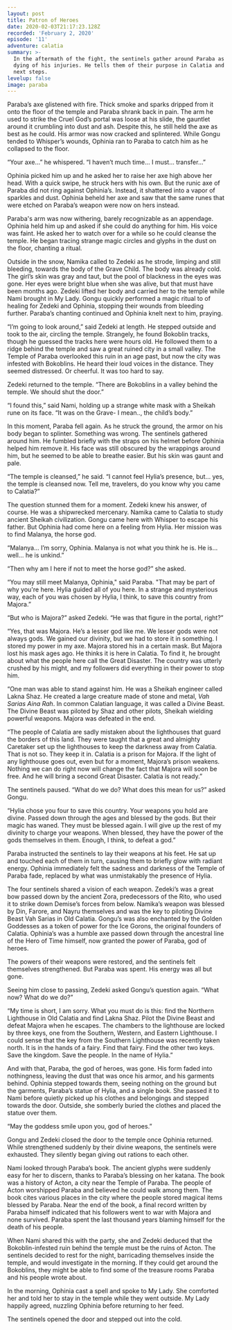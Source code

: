 ```yaml
---
layout: post
title: Patron of Heroes
date: 2020-02-03T21:17:23.128Z
recorded: 'February 2, 2020'
episode: '11'
adventure: calatia
summary: >-
  In the aftermath of the fight, the sentinels gather around Paraba as he lays
  dying of his injuries. He tells them of their purpose in Calatia and their
  next steps.
levelup: false
image: paraba
---
```

Paraba’s axe glistened with fire. Thick smoke and sparks dripped from it onto the floor of the temple and Paraba shrank back in pain. The arm he used to strike the Cruel God’s portal was loose at his slide, the gauntlet around it crumbling into dust and ash. Despite this, he still held the axe as best as he could. His armor was now cracked and splintered. While Gongu tended to Whisper’s wounds, Ophinia ran to Paraba to catch him as he collapsed to the floor.

“Your axe...” he whispered. “I haven’t much time... I must... transfer...”

Ophinia picked him up and he asked her to raise her axe high above her head. With a quick swipe, he struck hers with his own. But the runic axe of Paraba did not ring against Ophinia’s. Instead, it shattered into a vapor of sparkles and dust. Ophinia beheld her axe and saw that the same runes that were etched on Paraba’s weapon were now on hers instead.

Paraba's arm was now withering, barely recognizable as an appendage. Ophinia held him up and asked if she could do anything for him. His voice was faint. He asked her to watch over for a while so he could cleanse the temple. He began tracing strange magic circles and glyphs in the dust on the floor, chanting a ritual.

Outside in the snow, Namika called to Zedeki as he strode, limping and still bleeding, towards the body of the Grave Child. The body was already cold. The girl’s skin was gray and taut, but the pool of blackness in the eyes was gone. Her eyes were bright blue when she was alive, but that must have been months ago. Zedeki lifted her body and carried her to the temple while Nami brought in My Lady. Gongu quickly performed a magic ritual to of healing for Zedeki and Ophinia, stopping their wounds from bleeding further. Paraba’s chanting continued and Ophinia knelt next to him, praying.

“I’m going to look around,” said Zedeki at length. He stepped outside and took to the air, circling the temple. Strangely, he found Bokoblin tracks, though he guessed the tracks here were hours old. He followed them to a ridge behind the temple and saw a great ruined city in a small valley. The Temple of Paraba overlooked this ruin in an age past, but now the city was infested with Bokoblins. He heard their loud voices in the distance. They seemed distressed. Or cheerful. It was too hard to say.

Zedeki returned to the temple. “There are Bokoblins in a valley behind the temple. We should shut the door.”

“I found this,” said Nami, holding up a strange white mask with a Sheikah rune on its face. “It was on the Grave- I mean.., the child’s body.”

In this moment, Paraba fell again. As he struck the ground, the armor on his body began to splinter. Something was wrong. The sentinels gathered around him. He fumbled briefly with the straps on his helmet before Ophinia helped him remove it. His face was still obscured by the wrappings around him, but he seemed to be able to breathe easier. But his skin was gaunt and pale.

“The temple is cleansed,” he said. “I cannot feel Hylia’s presence, but… yes, the temple is cleansed now. Tell me, travelers, do you know why you came to Calatia?”

The question stunned them for a moment. Zedeki knew his answer, of course. He was a shipwrecked mercenary. Namika came to Calatia to study ancient Sheikah civilization. Gongu came here with Whisper to escape his father. But Ophinia had come here on a feeling from Hylia. Her mission was to find Malanya, the horse god.

“Malanya… I’m sorry, Ophinia. Malanya is not what you think he is. He is… well… he is unkind.”

“Then why am I here if not to meet the horse god?” she asked.

“You may still meet Malanya, Ophinia," said Paraba. "That may be part of why you're here. Hylia guided all of you here. In a strange and mysterious way, each of you was chosen by Hylia, I think, to save this country from Majora.”

“But who is Majora?” asked Zedeki. “He was that figure in the portal, right?”

“Yes, that was Majora. He’s a lesser god like me. We lesser gods were not always gods. We gained our divinity, but we had to store it in something. I stored my power in my axe. Majora stored his in a certain mask. But Majora lost his mask ages ago. He thinks it is here in Calatia. To find it, he brought about what the people here call the Great Disaster. The country was utterly crushed by his might, and my followers did everything in their power to stop him.

“One man was able to stand against him. He was a Sheikah engineer called Lakna Shaz. He created a large creature made of stone and metal, *Vah Sarias Aina Rah*. In common Calatian language, it was called a Divine Beast. The Divine Beast was piloted by Shaz and other pilots, Sheikah wielding powerful weapons. Majora was defeated in the end.

“The people of Calatia are sadly mistaken about the lighthouses that guard the borders of this land. They were taught that a great and almighty Caretaker set up the lighthouses to keep the darkness away from Calatia. That is not so. They keep it in. Calatia is a prison for Majora. If the light of any lighthouse goes out, even but for a moment, Majora’s prison weakens. Nothing we can do right now will change the fact that Majora will soon be free. And he will bring a second Great Disaster. Calatia is not ready.”

The sentinels paused. “What do we do? What does this mean for us?” asked Gongu.

“Hylia chose you four to save this country. Your weapons you hold are divine. Passed down through the ages and blessed by the gods. But their magic has waned. They must be blessed again. I will give up the rest of my divinity to charge your weapons. When blessed, they have the power of the gods themselves in them. Enough, I think, to defeat a god.”

Paraba instructed the sentinels to lay their weapons at his feet. He sat up and touched each of them in turn, causing them to briefly glow with radiant energy. Ophinia immediately felt the sadness and darkness of the Temple of Paraba fade, replaced by what was unmistakably the presence of Hylia.

The four sentinels shared a vision of each weapon. Zedeki’s was a great bow passed down by the ancient Zora, predecessors of the Rito, who used it to strike down Demise’s forces from below. Namika’s weapon was blessed by Din, Farore, and Nayru themselves and was the key to piloting Divine Beast Vah Sarias in Old Calatia. Gongu’s was also enchanted by the Golden Goddesses as a token of power for the Ice Gorons, the original founders of Calatia. Ophinia’s was a humble axe passed down through the ancestral line of the Hero of Time himself, now granted the power of Paraba, god of heroes.

The powers of their weapons were restored, and the sentinels felt themselves strengthened. But Paraba was spent. His energy was all but gone.

Seeing him close to passing, Zedeki asked Gongu’s question again. “What now? What do we do?”

“My time is short, I am sorry. What you must do is this: find the Northern Lighthouse in Old Calatia and find Lakna Shaz. Pilot the Divine Beast and defeat Majora when he escapes. The chambers to the lighthouse are locked by three keys, one from the Southern, Western, and Eastern Lighthouse. I could sense that the key from the Southern Lighthouse was recently taken north. It is in the hands of a fairy. Find that fairy. Find the other two keys. Save the kingdom. Save the people. In the name of Hylia.”

And with that, Paraba, the god of heroes, was gone. His form faded into nothingness, leaving the dust that was once his armor, and his garments behind. Ophinia stepped towards them, seeing nothing on the ground but the garments, Paraba’s statue of Hylia, and a single book. She passed it to Nami before quietly picked up his clothes and belongings and stepped towards the door. Outside, she somberly buried the clothes and placed the statue over them.

“May the goddess smile upon you, god of heroes.”

Gongu and Zedeki closed the door to the temple once Ophinia returned. While strengthened suddenly by their divine weapons, the sentinels were exhausted. They silently began giving out rations to each other.

Nami looked through Paraba’s book. The ancient glyphs were suddenly easy for her to discern, thanks to Paraba’s blessing on her katana. The book was a history of Acton, a city near the Temple of Paraba. The people of Acton worshipped Paraba and believed he could walk among them. The book cites various places in the city where the people stored magical items blessed by Paraba. Near the end of the book, a final record written by Paraba himself indicated that his followers went to war with Majora and none survived. Paraba spent the last thousand years blaming himself for the death of his people.

When Nami shared this with the party, she and Zedeki deduced that the Bokoblin-infested ruin behind the temple must be the ruins of Acton. The sentinels decided to rest for the night, barricading themselves inside the temple, and would investigate in the morning. If they could get around the Bokoblins, they might be able to find some of the treasure rooms Paraba and his people wrote about.

In the morning, Ophinia cast a spell and spoke to My Lady. She comforted her and told her to stay in the temple while they went outside. My Lady happily agreed, nuzzling Ophinia before returning to her feed.

The sentinels opened the door and stepped out into the cold.
